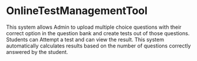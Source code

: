 # OnlineTestManagementTool
This system allows Admin to upload multiple choice questions with their correct option in the question bank and create tests out of those questions. Students can Attempt a test and can view the result. This system automatically calculates results based on the number of questions correctly answered by the student.
